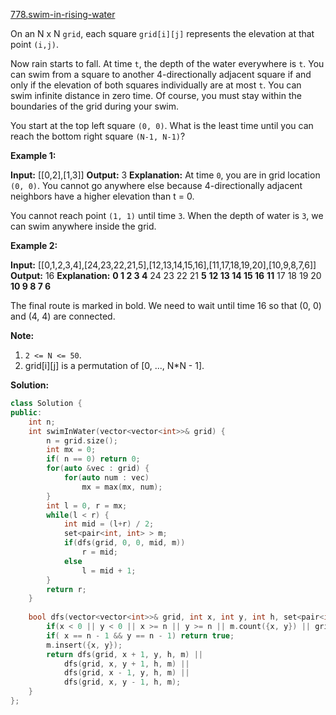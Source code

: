 [778.swim-in-rising-water](https://leetcode.com/problems/swim-in-rising-water/)  

On an N x N `grid`, each square `grid[i][j]` represents the elevation at that point `(i,j)`.

Now rain starts to fall. At time `t`, the depth of the water everywhere is `t`. You can swim from a square to another 4-directionally adjacent square if and only if the elevation of both squares individually are at most `t`. You can swim infinite distance in zero time. Of course, you must stay within the boundaries of the grid during your swim.

You start at the top left square `(0, 0)`. What is the least time until you can reach the bottom right square `(N-1, N-1)`?

**Example 1:**

**Input:** \[\[0,2\],\[1,3\]\]
**Output:** 3
**Explanation:**
At time `0`, you are in grid location `(0, 0)`.
You cannot go anywhere else because 4-directionally adjacent neighbors have a higher elevation than t = 0.

You cannot reach point `(1, 1)` until time `3`.
When the depth of water is `3`, we can swim anywhere inside the grid.

**Example 2:**

**Input:** \[\[0,1,2,3,4\],\[24,23,22,21,5\],\[12,13,14,15,16\],\[11,17,18,19,20\],\[10,9,8,7,6\]\]
**Output:** 16
**Explanation:**
 **0  1  2  3  4**
24 23 22 21  **5**
**12 13 14 15 16**
**11** 17 18 19 20
**10  9  8  7  6**

The final route is marked in bold.
We need to wait until time 16 so that (0, 0) and (4, 4) are connected.

**Note:**

1.  `2 <= N <= 50`.
2.  grid\[i\]\[j\] is a permutation of \[0, ..., N\*N - 1\].  



**Solution:**  

```cpp
class Solution {
public:
    int n;
    int swimInWater(vector<vector<int>>& grid) {
        n = grid.size();
        int mx = 0;
        if( n == 0) return 0;
        for(auto &vec : grid) {
            for(auto num : vec)
                mx = max(mx, num);
        }
        int l = 0, r = mx;
        while(l < r) {
            int mid = (l+r) / 2;
            set<pair<int, int> > m;
            if(dfs(grid, 0, 0, mid, m))
                r = mid;
            else
                l = mid + 1;
        }
        return r;
    }
    
    bool dfs(vector<vector<int>>& grid, int x, int y, int h, set<pair<int, int> > &m) {
        if(x < 0 || y < 0 || x >= n || y >= n || m.count({x, y}) || grid[x][y] > h) return false;
        if( x == n - 1 && y == n - 1) return true;
        m.insert({x, y});
        return dfs(grid, x + 1, y, h, m) ||
            dfs(grid, x, y + 1, h, m) ||
            dfs(grid, x - 1, y, h, m) ||
            dfs(grid, x, y - 1, h, m);
    }
};
```
      